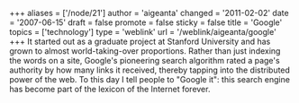 +++
aliases = ['/node/21']
author = 'aigeanta'
changed = '2011-02-02'
date = '2007-06-15'
draft = false
promote = false
sticky = false
title = 'Google'
topics = ['technology']
type = 'weblink'
url = '/weblink/aigeanta/google'
+++
It started out as a graduate project at Stanford University and has grown to almost world-taking-over proportions. Rather than just indexing the words on a site, Google's pioneering search algorithm rated a page's authority by how many links it received, thereby tapping into the distributed power of the web. To this day I tell people to "Google it": this search engine has become part of the lexicon of the Internet forever.

